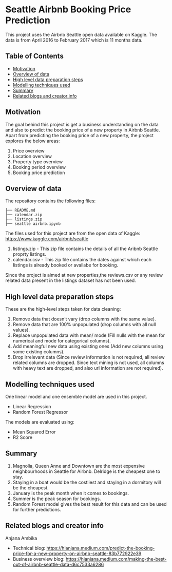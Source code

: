 # Seattle Airbnb Booking Price Prediction

This project uses the Airbnb Seattle open data available on Kaggle. The data is from April 2016 to February 2017 which is 11 months data.

## Table of Contents

- [Motivation](#motivation)
- [Overview of data](#overview-of-data)
- [High level data preparation steps](#high-level-data-preparation)
- [Modelling techniques used](#modelling-techniques-used)
- [Summary](#summary)
- [Related blogs and creator info](#related-blogs-and-creator-info)

## Motivation

The goal behind this project is get a business understanding on the data and also to predict the booking price of a new property in Airbnb Seattle. Apart from predicting the booking price of a new property, the project explores the below areas:

1. Price overview
2. Location overview
3. Property type overview
4. Booking period overview
5. Booking price prediction

## Overview of data

The repository contains the following files:

    ├── README.md
    ├── calendar.zip
    ├── listings.zip
    ├── seattle airbnb.ipynb

The files used for this project are from the open data of Kaggle: https://www.kaggle.com/airbnb/seattle

1) listings.zip - This zip file contains the details of all the Aribnb Seattle proprty listings.
2) calendar.csv - This zip file contains the dates against which each listings is already booked or availabe for booking.

Since the project is aimed at new properties,the reviews.csv or any review related data present in the listings dataset has not been used. 


## High level data preparation steps

These are the high-level steps taken for data cleaning:
1. Remove data that doesn’t vary (drop columns with the same value).
2. Remove data that are 100% unpopulated (drop columns with all null values).
3. Replace unpopulated data with mean/ mode (Fill nulls with the mean for numerical and mode for categorical columns).
4. Add meaningful new data using existing ones (Add new columns using some existing columns).
5. Drop irrelevant data (Since review information is not required, all review related columns are dropped. Since text mining is not used, all columns 
   with heavy text are dropped, and also url information are not required).

## Modelling techniques used

One linear model and one ensemble model are used in this project.
- Linear Regression
- Random Forest Regressor

The models are evaluated using:
- Mean Squared Error
- R2 Score

## Summary

1. Magnolia, Queen Anne and Downtown are the most expensive neighbourhoods in Seattle for Airbnb. Delridge is the cheapest one to stay.
2. Staying in a boat would be the costliest and staying in a dormitory will be the cheapest.
3. January is the peak month when it comes to bookings.
4. Summer is the peak season for bookings.
5. Random Forest model gives the best result for this data and can be used for further predictions.

## Related blogs and creator info

Anjana Ambika

- Technical blog: https://hianjana.medium.com/predict-the-booking-price-for-a-new-property-on-airbnb-seattle-83b772922e39 
- Business overview blog: https://hianjana.medium.com/making-the-best-out-of-airbnb-seattle-data-d6c7533a6286


